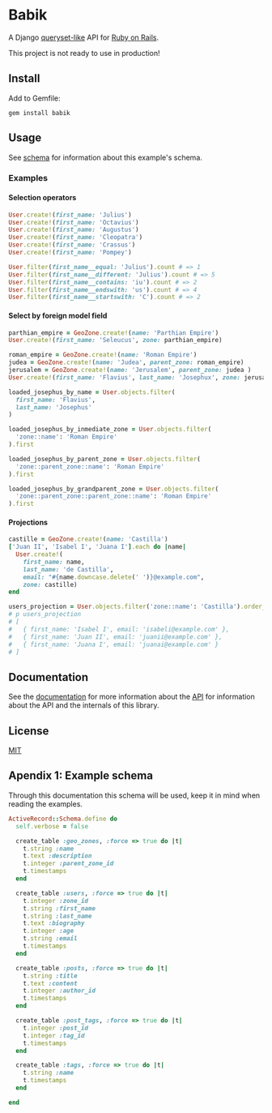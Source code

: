 # Babik

A Django [queryset-like](https://docs.djangoproject.com/en/2.0/ref/models/querysets/) API for [Ruby on Rails](https://rubyonrails.org/).

This project is not ready to use in production!

## Install

Add to Gemfile:

```
gem install babik
```

## Usage

See [schema](#apendix-1:-example-schema) for information about this example's schema.

### Examples


#### Selection operators

```ruby
User.create!(first_name: 'Julius')
User.create!(first_name: 'Octavius')
User.create!(first_name: 'Augustus')
User.create!(first_name: 'Cleopatra')
User.create!(first_name: 'Crassus')
User.create!(first_name: 'Pompey')

User.filter(first_name__equal: 'Julius').count # => 1
User.filter(first_name__different: 'Julius').count # => 5
User.filter(first_name__contains: 'iu').count # => 2
User.filter(first_name__endswith: 'us').count # => 4
User.filter(first_name__startswith: 'C').count # => 2

```

#### Select by foreign model field

```ruby
parthian_empire = GeoZone.create!(name: 'Parthian Empire')
User.create!(first_name: 'Seleucus', zone: parthian_empire)

roman_empire = GeoZone.create!(name: 'Roman Empire')
judea = GeoZone.create!(name: 'Judea', parent_zone: roman_empire)
jerusalem = GeoZone.create!(name: 'Jerusalem', parent_zone: judea )
User.create!(first_name: 'Flavius', last_name: 'Josephux', zone: jerusalem)

loaded_josephus_by_name = User.objects.filter(
  first_name: 'Flavius',
  last_name: 'Josephus'
)

loaded_josephus_by_inmediate_zone = User.objects.filter(
  'zone::name': 'Roman Empire'
).first

loaded_josephus_by_parent_zone = User.objects.filter(
  'zone::parent_zone::name': 'Roman Empire'
).first

loaded_josephus_by_grandparent_zone = User.objects.filter(
  'zone::parent_zone::parent_zone::name': 'Roman Empire'
).first

```

#### Projections

```ruby
castille = GeoZone.create!(name: 'Castilla')
['Juan II', 'Isabel I', 'Juana I'].each do |name|
  User.create!(
    first_name: name,
    last_name: 'de Castilla',
    email: "#{name.downcase.delete(' ')}@example.com",
    zone: castille)
end
```

```ruby
users_projection = User.objects.filter('zone::name': 'Castilla').order_by('first_name').project('first_name', 'email')
# p users_projection
# [
#   { first_name: 'Isabel I', email: 'isabeli@example.com' },
#   { first_name: 'Juan II', email: 'juanii@example.com' },
#   { first_name: 'Juana I', email: 'juanai@example.com' }
# ]
```


## Documentation

See the [documentation](doc/README.md) for more information
about the [API](doc/README.md#API) for information about the API and the
internals of this library.

## License

[MIT](LICENSE)

## Apendix 1: Example schema

Through this documentation this schema will be used, keep it in mind when
reading the examples.

```ruby
ActiveRecord::Schema.define do
  self.verbose = false

  create_table :geo_zones, :force => true do |t|
    t.string :name
    t.text :description
    t.integer :parent_zone_id
    t.timestamps
  end

  create_table :users, :force => true do |t|
    t.integer :zone_id
    t.string :first_name
    t.string :last_name
    t.text :biography
    t.integer :age
    t.string :email
    t.timestamps
  end

  create_table :posts, :force => true do |t|
    t.string :title
    t.text :content
    t.integer :author_id
    t.timestamps
  end

  create_table :post_tags, :force => true do |t|
    t.integer :post_id
    t.integer :tag_id
    t.timestamps
  end

  create_table :tags, :force => true do |t|
    t.string :name
    t.timestamps
  end

end
```